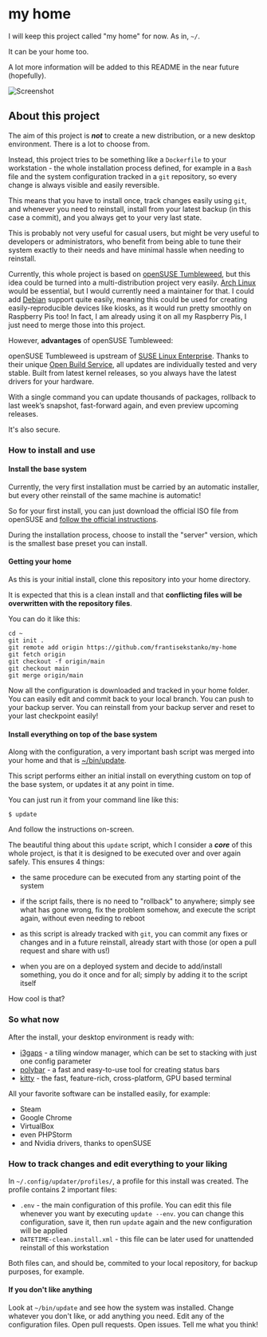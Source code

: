 # my home

I will keep this project called "my home" for now. As in, `~/`.

It can be your home too.

A lot more information will be added to this
README in the near future (hopefully).

![Screenshot](https://user-images.githubusercontent.com/100702441/198291280-8a2f9624-3ebb-4518-9f30-92d7de686360.png "Screenshot")

## About this project

The aim of this project is ***not*** to create a new distribution,
or a new desktop environment. There is a lot to choose from.

Instead, this project tries to be something like
a `Dockerfile` to your workstation -
the whole installation process defined, for example in a `Bash` file
and the system configuration tracked in a `git` repository,
so every change is always visible and easily reversible.

This means that you have to install once, track changes
easily using `git`, and whenever you need to reinstall,
install from your latest backup (in this case a commit),
and you always get to your very last state.

This is probably not very useful for casual users,
but might be very useful to developers or administrators,
who benefit from being able to tune their system exactly
to their needs and have minimal hassle when needing to reinstall.

Currently, this whole project is based on
[openSUSE Tumbleweed](https://get.opensuse.org/tumbleweed/),
but this idea could be turned into a multi-distribution
project very easily.
[Arch Linux](https://archlinux.org/) would be essential,
but I would currently need a maintainer for that. I could add
[Debian](https://www.debian.org/) support quite easily,
meaning this could be used for creating easily-reproducible
devices like kiosks, as it would run pretty smoothly on Raspberry Pis too!
In fact, I am already using it on all my Raspberry Pis,
I just need to merge those into this project.

However, **advantages** of openSUSE Tumbleweed:

openSUSE Tumbleweed is upstream of
[SUSE Linux Enterprise](https://en.wikipedia.org/wiki/SUSE_Linux_Enterprise).
Thanks to their unique
[Open Build Service](https://en.wikipedia.org/wiki/Open_Build_Service),
all updates are individually tested and very stable.
Built from latest kernel releases, so you always have the latest
drivers for your hardware.

With a single command you can update thousands of packages,
rollback to last week’s snapshot, fast-forward again,
and even preview upcoming releases.

It's also secure.

### How to install and use

#### Install the base system
Currently, the very first installation must be carried
by an automatic installer, but every other reinstall
of the same machine is automatic!

So for your first install, you can just download
the official ISO file from openSUSE and
[follow the official instructions](https://get.opensuse.org/tumbleweed/).

During the installation process, choose to install the "server"
version, which is the smallest base preset you can install.

#### Getting your home
As this is your initial install, clone this repository
into your home directory.

It is expected that this is a clean install and that **conflicting
files will be overwritten with the repository files**.

You can do it like this:

```
cd ~
git init .
git remote add origin https://github.com/frantisekstanko/my-home
git fetch origin
git checkout -f origin/main
git checkout main
git merge origin/main
```

Now all the configuration is downloaded and tracked in your home
folder. You can easily edit and commit back to your local branch.
You can push to your backup server. You can reinstall from your
backup server and reset to your last checkpoint easily!

#### Install everything on top of the base system

Along with the configuration, a very important bash script
was merged into your home and that is
[~/bin/update](https://github.com/frantisekstanko/my-home/blob/main/bin/update).

This script performs either an initial install on everything
custom on top of the base system, or updates it at
any point in time.

You can just run it from your command line like this:

```
$ update
```

And follow the instructions on-screen.

The beautiful thing about this `update` script, which I consider
a ***core*** of this whole project, is that it is designed
to be executed over and over again safely. This ensures 4 things:

- the same procedure can be executed from any starting point of the system

- if the script fails, there is no need to "rollback" to anywhere;
simply see what has gone wrong, fix the problem somehow,
and execute the script again, without even needing to reboot

- as this script is already tracked with `git`,  you can commit
any fixes or changes and in a future reinstall, already start
with those (or open a pull request and share with us!)

- when you are on a deployed system and decide to add/install
something, you do it once and for all; simply by adding it to the
script itself

How cool is that?

### So what now

After the install, your desktop environment is ready with:

- [i3gaps](https://github.com/Airblader/i3) - a tiling window manager, which can be set to stacking
with just one config parameter
- [polybar](https://github.com/polybar/polybar) - a fast and easy-to-use tool for creating status bars
- [kitty](https://github.com/kovidgoyal/kitty) - the fast, feature-rich, cross-platform, GPU based terminal

All your favorite software can be installed easily, for example:

- Steam
- Google Chrome
- VirtualBox
- even PHPStorm
- and Nvidia drivers, thanks to openSUSE

### How to track changes and edit everything to your liking

In `~/.config/updater/profiles/`, a profile for this install
was created. The profile contains 2 important files:

- `.env` - the main configuration of this profile.
You can edit this file whenever you want by executing
`update --env`. you can change this configuration,
save it, then run `update` again and the new configuration
will be applied
- `DATETIME-clean.install.xml` - this file
can be later used for unattended reinstall of this
workstation

Both files can, and should be, commited to your local repository,
for backup purposes, for example.

#### If you don't like anything

Look at `~/bin/update` and see how the system was installed.
Change whatever you don't like, or add anything you need.
Edit any of the configuration files. Open pull requests.
Open issues. Tell me what you think!
